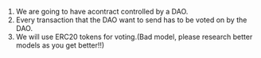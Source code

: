 1. We are going to have acontract controlled by a DAO.
2. Every transaction that the DAO want to send has to be voted on by the DAO.
3. We will use ERC20 tokens for voting.(Bad model, please research better models as you get better!!)
